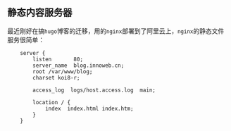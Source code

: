 ## 静态内容服务器

最近刚好在搞`hugo`博客的迁移，用的`nginx`部署到了阿里云上，`nginx`的静态文件服务很简单：

```nginx
    server {
        listen       80;
        server_name  blog.innoweb.cn;
        root /var/www/blog;
        charset koi8-r;

        access_log  logs/host.access.log  main;

        location / {
            index  index.html index.htm;
        }
    }
```


